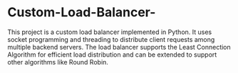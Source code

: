 # Custom-Load-Balancer-
This project is a custom load balancer implemented in Python. It uses socket programming and threading to distribute client requests among multiple backend servers. The load balancer supports the Least Connection Algorithm for efficient load distribution and can be extended to support other algorithms like Round Robin.
